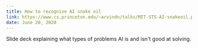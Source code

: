 ```yaml
---
title: How to recognize AI snake oil
link: https://www.cs.princeton.edu/~arvindn/talks/MIT-STS-AI-snakeoil.pdf
date: June 20, 2020
---
```


Slide deck explaining what types of problems AI is and isn't good at solving.
